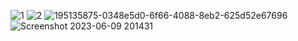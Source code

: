 ![1](https://user-images.githubusercontent.com/105069006/171213480-6695b6ae-6d2c-46a1-bc08-9bcf0bced432.png)
![2](https://user-images.githubusercontent.com/105069006/195093012-fb267ccb-3845-4752-b566-55989714eb4b.png)
![195135875-0348e5d0-6f66-4088-8eb2-625d52e67696](https://github.com/aktu-lucknow-result-btech2024-ac-in/aktu-lucknow-result-btech2024-ac-in.github.io/assets/105069006/eb607d5c-f446-4bf0-a8b3-1d6afd8541ac)
![Screenshot 2023-06-09 201431](https://github.com/aktu-lucknow-result-btech2024-ac-in/aktu-lucknow-result-btech2024-ac-in.github.io/assets/105069006/f97fe7f2-9a4d-4309-9b8d-caf03941ceac)
